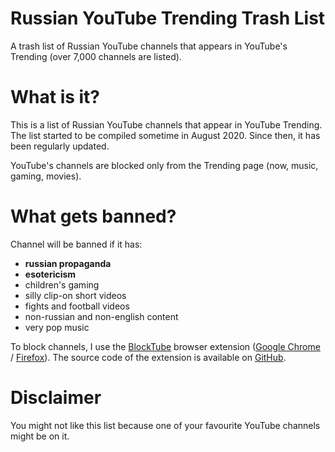 # Russian YouTube Trending Trash List
A trash list of Russian YouTube channels that appears in YouTube's Trending (over 7,000 channels are listed).

# What is it?
This is a list of Russian YouTube channels that appear in YouTube Trending. The list started to be compiled sometime in
August 2020. Since then, it has been regularly updated.

YouTube's channels are blocked only from the Trending page (now, music, gaming, movies). 

# What gets banned?
Channel will be banned if it has: 
- **russian propaganda**
- **esotericism**
- children's gaming
- silly clip-on short videos
- fights and football videos
- non-russian and non-english content
- very pop music

To block channels, I use the [BlockTube](https://github.com/amitbl/blocktube) browser extension 
([Google Chrome](https://chrome.google.com/webstore/detail/blocktube/bbeaicapbccfllodepmimpkgecanonai) / 
[Firefox](https://addons.mozilla.org/en-US/firefox/addon/blocktube/)). 
The source code of the extension is available on [GitHub](https://github.com/amitbl/blocktube).

# Disclaimer
You might not like this list because one of your favourite YouTube channels might be on it.

